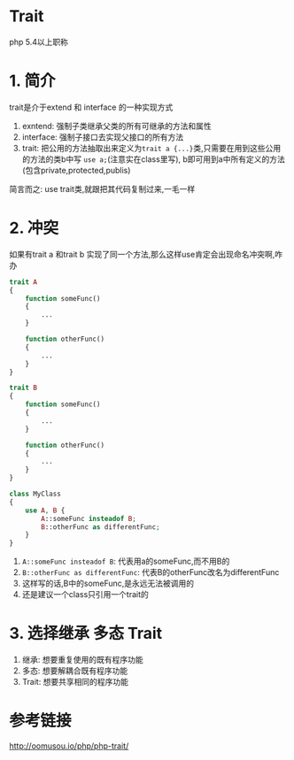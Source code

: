 # Trait

php 5.4以上职称

# 1. 简介

trait是介于extend 和 interface 的一种实现方式

1. exntend: 强制子类继承父类的所有可继承的方法和属性
2. interface: 强制子接口去实现父接口的所有方法
3. trait: 把公用的方法抽取出来定义为`trait a {...}`类,只需要在用到这些公用的方法的类b中写 `use a;`(注意实在class里写), b即可用到a中所有定义的方法(包含private,protected,publis)

简言而之: use trait类,就跟把其代码复制过来,一毛一样

# 2. 冲突

如果有trait a 和trait b 实现了同一个方法,那么这样use肯定会出现命名冲突啊,咋办

```php
trait A 
{
    function someFunc() 
    {
        ...
    }

    function otherFunc() 
    {
        ...
    }
}

trait B 
{
    function someFunc() 
    {
        ...
    }

    function otherFunc() 
    {
        ...
    }
}

class MyClass 
{
    use A, B {
        A::someFunc insteadof B;
        B::otherFunc as differentFunc;
    }
}
```

1. `A::someFunc insteadof B`: 代表用a的someFunc,而不用B的
2. `B::otherFunc as differentFunc`: 代表B的otherFunc改名为differentFunc
3. 这样写的话,B中的someFunc,是永远无法被调用的
4. 还是建议一个class只引用一个trait的

# 3. 选择继承 多态 Trait

1. 继承: 想要重复使用的既有程序功能
2. 多态: 想要解耦合既有程序功能
3. Trait: 想要共享相同的程序功能

# 参考链接

<http://oomusou.io/php/php-trait/>




